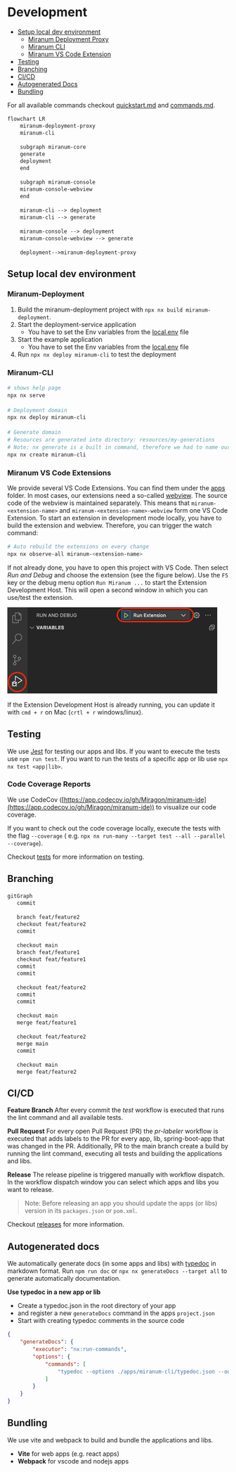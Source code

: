 # Development

* [Setup local dev environment](#setup-local-dev-environment)
    * [Miranum Deployment Proxy](#miranum-deployment-proxy)
    * [Miranum CLI](#miranum-cli)
    * [Miranum VS Code Extension](#miranum-vs-code-extensions)
* [Testing](#testing)
* [Branching](#branching)
* [CI/CD](#cicd)
* [Autogenerated Docs](#autogenerated-docs)
* [Bundling](#bundling)

For all available commands checkout [quickstart.md](quickstart.md) and [commands.md](commands.md).

```mermaid
flowchart LR
    miranum-deployment-proxy
    miranum-cli
    
    subgraph miranum-core
    generate
    deployment
    end
    
    subgraph miranum-console
    miranum-console-webview
    end
    
    miranum-cli --> deployment
    miranum-cli --> generate
    
    miranum-console --> deployment
    miranum-console-webview --> generate
    
    deployment-->miranum-deployment-proxy
```

## Setup local dev environment

### Miranum-Deployment

1. Build the miranum-deployment project with `npx nx build miranum-deployment`.
2. Start the deployment-service application
    - You have to set the Env variables from the [local.env](../spring-boot-apps/miranum-deployment/local.env) file
3. Start the example application
   - You have to set the Env variables from the [local.env](../spring-boot-apps/miranum-deployment/local.env) file
4. Run `npx nx deploy miranum-cli` to test the deployment

### Miranum-CLI

```bash
# shows help page
npx nx serve

# Deployment domain
npx nx deploy miranum-cli

# Generate domain
# Resources are generated into directory: resources/my-generations
# Note: nx generate is a built in command, therefore we had to name our custom command create
npx nx create miranum-cli
```

### Miranum VS Code Extensions

We provide several VS Code Extensions. You can find them under the [apps](../apps) folder.
In most cases, our extensions need a so-called [webview](https://code.visualstudio.com/api/extension-guides/webview).
The source code of the webview is maintained separately.
This means that <nobr>`miranum-<extension-name>`</nobr> and <nobr>`miranum-<extension-name>-webview`</nobr> form one VS
Code Extension.
To start an extension in development mode locally, you have to build the extension and webview.
Therefore, you can trigger the watch command:

```bash
# Auto rebuild the extensions on every change
npx nx observe-all miranum-<extension-name>
```

If not already done, you have to open this project with VS Code.
Then select *Run and Debug* and choose the extension (see the figure below).
Use the `F5` key or the debug menu option `Run Miranum ...` to start the Extension Development Host.
This will open a second window in which you can use/test the extension.

![vscode_run_debug.png](../images/vscode_run_debug.png)

If the Extension Development Host is already running, you can update it with `cmd + r` on Mac (`crtl + r` windows/linux).

## Testing

We use [Jest](https://jestjs.io/) for testing our apps and libs. If you want to execute the tests use `npm run test`.
If you want to run the tests of a specific app or lib use `npx nx test <app|lib>`.

### Code Coverage Reports

We use CodeCov ([https://app.codecov.io/gh/Miragon/miranum-ide](https://app.codecov.io/gh/Miragon/miranum-ide)) to
visualize our code coverage.

If you want to check out the code coverage locally, execute the tests with the flag `--coverage` (
e.g. `npx nx run-many --target test --all --parallel --coverage`).

Checkout [tests](test.md) for more information on testing.

## Branching

```mermaid
gitGraph
   commit
   
   branch feat/feature2
   checkout feat/feature2
   commit
   
   checkout main
   branch feat/feature1
   checkout feat/feature1
   commit
   commit
   
   checkout feat/feature2
   commit
   commit
   
   checkout main
   merge feat/feature1
   
   checkout feat/feature2
   merge main
   commit
   
   checkout main
   merge feat/feature2
```

## CI/CD

**Feature Branch**
After every commit the *test* workflow is executed that runs the lint command and all available tests.

**Pull Request**
For every open Pull Request (PR) the *pr-labeler* workflow is executed that adds labels to the PR for every app, lib,
spring-boot-app that was changed in the PR.
Additionally, PR to the main branch create a build by running the lint command, executing all tests and building the
applications and libs.

**Release**
The release pipeline is triggered manually with workflow dispatch.
In the workflow dispatch window you can select which apps and libs you want to release.

> Note: Before releasing an app you should update the apps (or libs) version in its `packages.json` or `pom.xml`.

Checkout [releases](releases.md) for more information.

## Autogenerated docs

We automatically generate docs (in some apps and libs) with [typedoc](https://typedoc.org/) in markdown format.
Run `npm run doc` or `npx nx generateDocs --target all` to generate automatically documentation.

**Use typedoc in a new app or lib**

- Create a typedoc.json in the root directory of your app
- and register a new `generateDocs` command in the apps `project.json`
- Start with creating typedoc comments in the source code

```json
{
    "generateDocs": {
        "executor": "nx:run-commands",
        "options": {
            "commands": [
                "typedoc --options ./apps/miranum-cli/typedoc.json --out dist/apps/miranum-cli/docs/cliCommands"
            ]
        }
    }
}
```

## Bundling

We use vite and webpack to build and bundle the applications and libs.

- **Vite** for web apps (e.g. react apps)
- **Webpack** for vscode and nodejs apps
